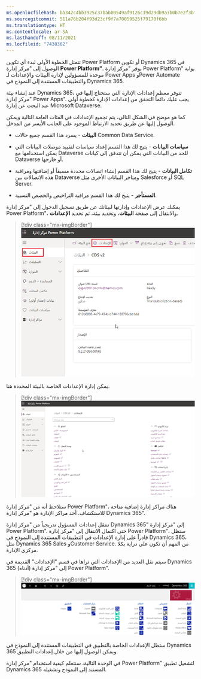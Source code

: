 ```yaml
---
ms.openlocfilehash: ba342c4bb3925c37bab00549af9126c39d29db9a3b0b7e2f3bfb4e4d0ca2150e
ms.sourcegitcommit: 511a76b204f93d23cf9f7a70059525f79170f6bb
ms.translationtype: HT
ms.contentlocale: ar-SA
ms.lasthandoff: 08/11/2021
ms.locfileid: "7438362"
---
```

تتمثل الخطوة الأولى لبدء أي تكوين Power Platform أو تكوين Dynamics 365 في الوصول إلى "مركز إدارة **Power Platform"**. يوفر "مركز إدارة Power Platform" بوابة موحدة للمسؤولين لإدارة البيئات والإعدادات لـ Power Apps وPower Automate والتطبيقات المستندة إلى النموذج في Dynamics
365.

عند إنشاء بيئة Dynamics 365، تتوفر معظم إعدادات الإدارة التي ستحتاج إليها في "مركز إدارة Power Apps". يجب عليك دائماً التحقق من إعدادات الإدارة كخطوة أولى عند البحث عن إدارة Microsoft Dataverse.

كما هو موضح في الشكل التالي، يتم تجميع الإعدادات في الفئات العامة التالية ويمكن الوصول إليها عن طريق تحديد الارتباط الموجود على الجانب الأيسر من المدخل.

-   **البيئات** - يسرد هذا القسم جميع حالات Common Data Service.

-   **سياسات البيانات** - يتيح لك هذا القسم إعداد سياسات لتقييد موصلات البيانات التي يمكن استخدامها مع Dataverse للحد من البيانات التي يمكن أن تتدفق إلى كيانات Dataverse أو خارجها.

-   **تكامل البيانات** - يتيح لك هذا القسم إنشاء اتصالات محددة مسبقاً أو إضافتها ومراقبة هذه الاتصالات بين Dataverse ومتاجر البيانات الأخرى مثل Salesforce أو SQL Server.

-   **المستأجر** - يتيح لك هذا القسم مراقبة التراخيص والحصص النسبية.

 يمكنك عرض الإعدادات وإدارتها لبيئاتك عن طريق تسجيل الدخول إلى "مركز إدارة Power Platform"، والانتقال إلى صفحة **البيئات**، وتحديد بيئة، ثم تحديد **الإعدادات**.

> [!div class="mx-imgBorder"]
> ![البيئات في مركز إدارة Power Platform](../media/m1-environment.png)

يمكن إدارة الإعدادات الخاصة بالبيئة المحددة هنا.

> [!div class="mx-imgBorder"]
> ![قسم الإعدادات لبيئة ما](../media/m1-admin-center.png)

ستلاحظ أنه من "مركز إدارة Power Platform"، هناك مراكز إدارة إضافية متاحة للاستكشاف. أحد مراكز الإدارة هو "مركز إدارة Dynamics 365".

تنتقل إعدادات المسؤول تدريجياً من "مركز إدارة Dynamics 365" إلى "مركز إدارة Power Platform". حتى اكتمال الانتقال إلى "مركز إدارة Power Platform"، ستظل قادراً على إدارة الإعدادات في التطبيقات المستندة إلى النموذج في Dynamics 365، مثل Dynamics 365 Sales وCustomer Service. من المهم أن تكون على دراية بكلا مركزي الإدارة.

سيتم نقل العديد من الإعدادات التي تراها في قسم "الإعدادات" القديمة في Dynamics 365 (أدناه) إلى "مركز إدارة Power Platform".

> [!div class="mx-imgBorder"]
> ![إعدادات Dynamics 365](../media/m1-dynamics-365-admin.png)

ستظل الإعدادات الخاصة بالتطبيق في التطبيقات المستندة إلى النموذج في Dynamics 365 ويمكن الوصول إليها من خلال إعدادات التطبيق. 

في الوحدة التالية، سنتعلم كيفية استخدام "مركز إدارة Power Platform" لتشغيل تطبيق Dynamics 365 المستند إلى النموذج وتشغيله.
